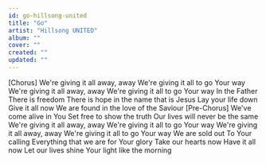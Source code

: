 ```yaml
---
id: go-hillsong-united
title: "Go"
artist: "Hillsong UNITED"
album: ""
cover: ""
created: ""
updated: ""
---
```


[Chorus]
We're giving it all away, away
We're giving it all to go Your way
We're giving it all away, away
We're giving it all to go Your way
In the Father
There is freedom
There is hope in the name that is Jesus
Lay your life down
Give it all now
We are found in the love of the Saviour
[Pre-Chorus]
We've come alive in You
Set free to show the truth
Our lives will never be the same
We're giving it all away, away
We're giving it all to go Your way
We're giving it all away, away
We're giving it all to go Your way
We are sold out
To Your calling
Everything that we are for Your glory
Take our hearts now
Have it all now
Let our lives shine Your light like the morning